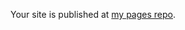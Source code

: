 Your site is published at [my pages repo](https://sskosmotech.github.io/Kosmotech-Beetroot-Academy-Homework/).